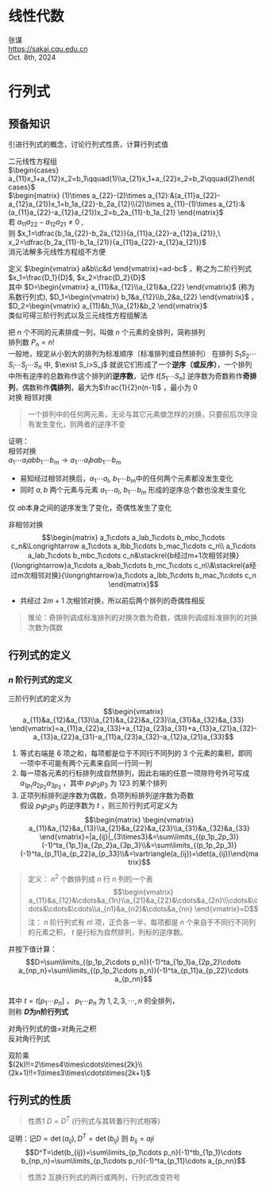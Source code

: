 # 线性代数
张谋  
<https://sakai.cqu.edu.cn>  
Oct. 8th, 2024
# 行列式  
## 预备知识 
引进行列式的概念，讨论行列式性质，计算行列式值 

二元线性方程组  
$\begin{cases}
    a_{11}x_1+a_{12}x_2=b_1\qquad(1)\\a_{21}x_1+a_{22}x_2=b_2\qquad(2)\end{cases}$  
$\begin{matrix}
    (1)\times a_{22}-(2)\times a_{12}:&(a_{11}a_{22}-a_{12}a_{21})x_1=b_1a_{22}-b_2a_{12}\\(2)\times a_{11}-(1)\times a_{21}:&(a_{11}a_{22}-a_{12}a_{21})x_2=b_2a_{11}-b_1a_{21}
\end{matrix}$  
若 $a_{11}a_{22}-a_{12}a_{21}\not ={0}$ ,  
则 $x_1=\dfrac{b_1a_{22}-b_2a_{12}}{a_{11}a_{22}-a_{12}a_{21}},\ x_2=\dfrac{b_2a_{11}-b_1a_{21}}{a_{11}a_{22}-a_{12}a_{21}}$  
消元法解多元线性方程组不方便  

定义 $\begin{vmatrix}
    a&b\\c&d
\end{vmatrix}=ad-bc$ ，称之为二阶行列式  
$x_1=\frac{D_1}{D}$, $x_2=\frac{D_2}{D}$  
其中 $D=\begin{vmatrix}
    a_{11}&a_{12}\\a_{21}&a_{22}
\end{vmatrix}$ (称为系数行列式), $D_1=\begin{vmatrix}
    b_1&a_{12}\\b_2&a_{22}
\end{vmatrix}$ ， $D_2=\begin{vmatrix}
    a_{11}&b_1\\a_{21}&b_2
\end{vmatrix}$  
类似可得三阶行列式以及三元线性方程组解法

把 $n$ 个不同的元素排成一列，叫做 $n$ 个元素的全排列，简称排列  
排列数 $P_n=n!$  
一般地，规定从小到大的排列为标准顺序（标准排列或自然排列）
在排列 $S_1S_2\cdots S_i\cdots S_j\cdots S_n$ 中, $\exist S_i>S_j$ 就说它们形成了一个**逆序（或反序）**，一个排列中所有逆序的总数称作这个排列的**逆序数**，记作 $t[S_1\cdots S_n]$
逆序数为奇数称作**奇排列**，偶数称作**偶排列**，最大为$\frac{1}{2}n(n-1)$ ，最小为 $0$   
对换 相邻对换

> 一个排列中的任何两元素，无论与其它元素做怎样的对换，只要前后次序没有发生变化，则两者的逆序不变  

证明：  
相邻对换  
$a_1\cdots a_labb_1\cdots b_m\rightarrow a_1\cdots a_lbab_1\cdots b_m$  
- 易知经过相邻对换后，$a_1\cdots a_l,\ b_1\cdots b_m$中的任何两个元素都没发生变化  
- 同时 $a,b$ 两个元素与元素 $a_1\cdots a_l,\ b_1\cdots b_m$ 形成的逆序总个数也没发生变化  
  
仅 $ab$本身之间的逆序发生了变化，奇偶性发生了变化  

非相邻对换  
$$\begin{matrix}
    a_1\cdots a_lab_1\cdots b_mbc_1\cdots c_n&\Longrightarrow a_1\cdots a_lbb_1\cdots b_mac_1\cdots c_n\\
    a_1\cdots a_lab_1\cdots b_mbc_1\cdots c_n&\stackrel{b经过m+1次相邻对换}{\longrightarrow}a_1\cdots a_lbab_1\cdots b_mc_1\cdots c_n\\&\stackrel{a经过m次相邻对换}{\longrightarrow}a_1\cdots a_lbb_1\cdots b_mac_1\cdots c_n
\end{matrix}$$  
- 共经过 $2m+1$ 次相邻对换，所以前后两个排列的奇偶性相反
  
> 推论：奇排列调成标准排列的对换次数为奇数，偶排列调成标准排列的对换次数为偶数  
## 行列式的定义  
### $n$ 阶行列式的定义  
三阶行列式的定义为  
$$\begin{vmatrix}
    a_{11}&a_{12}&a_{13}\\a_{21}&a_{22}&a_{23}\\a_{31}&a_{32}&a_{33}
\end{vmatrix}=a_{11}a_{22}a_{33}+a_{12}a_{23}a_{31}+a_{13}a_{21}a_{32}-a_{13}a_{22}a_{31}-a_{11}a_{23}a_{32}-a_{12}a_{21}a_{33}$$  
1. 等式右端是 $6$ 项之和，每项都是位于不同行不同列的 $3$ 个元素的乘积，即同一项中不可能有两个元素来自同一行同一列  
2. 每一项各元素的行标排列成自然排列，因此右端的任意一项除符号外可写成$a_{1p_1}a_{2p_2}a_{3p_3}$ ，其中 $p_1p_2p_3$ 为 $123$ 的某个排列
3. 正项列标排列逆序数为偶数，负项列标排列逆序数为奇数  
假设 $p_1p_2p_3$ 的逆序数为 $t$ ，则三阶行列式可定义为  
$$\begin{matrix}
\begin{vmatrix}
    a_{11}&a_{12}&a_{13}\\a_{21}&a_{22}&a_{23}\\a_{31}&a_{32}&a_{33}
\end{vmatrix}=|a_{ij}|_{3\times3}&=\sum\limits_{(p_1p_2p_3)}(-1)^ta_{1p_1}a_{2p_2}a_{3p_3}\\&=\sum\limits_{(p_1p_2p_3)}(-1)^ta_{p_11}a_{p_22}a_{p_33}\\&=\vartriangle(a_{ij})=\det(a_{ij})\end{matrix}$$

> 定义： $n^2$ 个数排列成 $n$ 行 $n$ 列的一个表
$$\begin{vmatrix}
    a_{11}&a_{12}&\cdots&a_{1n}\\a_{21}&a_{22}&\cdots&a_{2n}\\\cdots&\cdots&\cdots&\cdots\\a_{n1}&a_{n2}&\cdots&a_{nn}
\end{vmatrix}=D$$
>注： $n$ 阶行列式有 $n!$ 项，正负各一半，每项都是 $n$ 个来自于不同行不同列的元素之积， $t$ 是行标为自然排列，列标的逆序数。  

并按下值计算：  
$$D=\sum\limits_{(p_1p_2\cdots p_n)}(-1)^ta_{1p_1}a_{2p_2}\cdots a_{np_n}=\sum\limits_{(p_1p_2\cdots p_n)}(-1)^ta_{p_11}a_{p_22}\cdots a_{p_nn}$$  
其中 $t=t[p_1\cdots p_n]$ ， $p_1\cdots p_n$ 为 $1,2,3,\cdots,n$ 的全排列，  
则称 **$D$为$n$阶行列式** 

对角行列式的值=对角元之积  
反对角行列式  


双阶乘  
$(2k)!!=2\times4\times\cdots\times{2k}\\(2k+1)!!=1\times3\times\cdots\times{2k+1}$  
## 行列式的性质  
> 性质1  $D=D^T$ (行列式与其转置行列式相等)

证明：记$D=\det(a_{ij}),D^T=\det(b_{ij})$ 则 $b_{ij}=a{ji}$  
$$D^T=\det(b_{ij})=\sum\limits_{p_1\cdots p_n}(-1)^tb_{1p_1}\cdots b_{np_n}=\sum\limits_{p_1\cdots p_n}(-1)^ta_{p_11}\cdots a_{p_nn}$$ 

> 性质2 互换行列式的两行或两列，行列式改变符号

